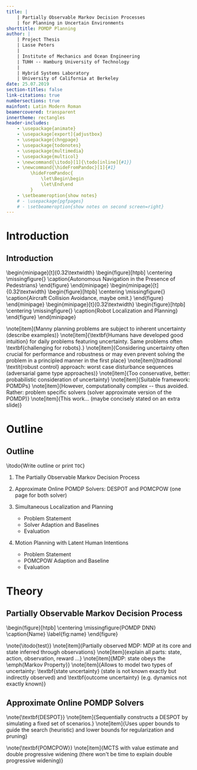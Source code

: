 ```yaml
---
title: |
    | Partially Observable Markov Decision Processes
    | for Planning in Uncertain Environments
shorttitle: POMDP Planning
author: |
    | Project Thesis
    | Lasse Peters
    |
    | Institute of Mechanics and Ocean Engineering
    | TUHH -- Hamburg University of Technology
    |
    | Hybrid Systems Laboratory
    | University of California at Berkeley
date: 25.07.2019
section-titles: false
link-citations: true
numbersections: true
mainfont: Latin Modern Roman
beamercovered: transparent
innertheme: rectangles
header-includes:
    - \usepackage{animate}
    - \usepackage[export]{adjustbox}
    - \usepackage{chngpage}
    - \usepackage{todonotes}
    - \usepackage{multimedia}
    - \usepackage{multicol}
    - \newcommand{\itodo}[1]{\todo[inline]{#1}}
    - \newcommand{\hideFromPandoc}[1]{#1}
         \hideFromPandoc{
             \let\Begin\begin
             \let\End\end
         }
    - \setbeameroption{show notes}
    # - \usepackage{pgfpages}
    # - \setbeameroption{show notes on second screen=right}
---
```


# Introduction

## Introduction

\begin{minipage}[t]{0.32\textwidth}
    \begin{figure}[htpb]
        \centering
        \missingfigure{}
        \caption{Autonomous Navigation in the Presence of Pedestrians}
    \end{figure}
\end{minipage}
\begin{minipage}[t]{0.32\textwidth}
    \begin{figure}[htpb]
        \centering
        \missingfigure{}
        \caption{Aircraft Collision Avoidance, maybe omit.}
    \end{figure}
\end{minipage}
\begin{minipage}[t]{0.32\textwidth}
    \begin{figure}[htpb]
        \centering
        \missingfigure{}
        \caption{Robot Localization and Planning}
    \end{figure}
\end{minipage}

\note[item]{Manny planning problems are subject to inherent uncertainty (describe examples)}
\note[item]{\textbf{Humans have developed good intuition} for daily problems featuring
            uncertainty. Same problems often \textbf{challenging for robots}.}
\note[item]{Considering uncertainty often crucial for performance and robustness or may even prevent solving the
problem in a principled manner in the first place}
\note[item]{traditional \textit{robust control} approach: worst case disturbance sequences (adversarial game type approaches)}
\note[item]{Too conservative, better: probabilistic consideration of uncertainty}
\note[item]{Suitable framework: POMDPs}
\note[item]{However, computationally complex -- thus avoided. Rather: problem specific solvers (solver approximate version of the POMDP)}
\note[item]{This work... (maybe concisely stated on an extra slide)}

# Outline

## Outline

\itodo{Write outline or print `TOC`}

1. The Partially Observable Markov Decision Process

2. Approximate Online POMDP Solvers: DESPOT and POMCPOW (one page for both solver)

3. Simultaneous Localization and Planning

    - Problem Statement
    - Solver Adaption and Baselines
    - Evaluation

4. Motion Planning with Latent Human Intentions

    - Problem Statement
    - POMCPOW Adaption and Baseline
    - Evaluation

# Theory

## Partially Observable Markov Decision Process

\begin{figure}[htpb]
    \centering
    \missingfigure{POMDP DNN}
    \caption{Name}
    \label{fig:name}
\end{figure}

\note{\itodo{test}}
\note[item]{Partially observed MDP: MDP at its core and state inferred through observations}
\note[item]{explain all parts: state, action, observation, reward ...}
\note[item]{MDP: state obeys the \emph{Markov Property}}
\note[item]{Allows to model two types of uncertainty: \textbf{state
            uncertainty} (state is not known exactly but indirectly observed) and
            \textbf{outcome uncertainty} (e.g. dynamics not exactly known)}

## Approximate Online POMDP Solvers

\note{\textbf{DESPOT}}
\note[item]{Sequentially constructs a DESPOT by simulating a fixed set of scenarios.}
\note[item]{Uses upper bounds to guide the search (heuristic) and lower bounds for regularization and pruning}

\note{\textbf{POMCPOW}}
\note[item]{MCTS with value estimate and double progressive widening (there won't be time to explain double progressive widening)}
